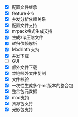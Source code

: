 - [x] 配置文件继承
- [x] feature支持
- [x] 并发分析依赖关系
- [x] 配置文件支持
- [x] mrpack格式生成支持
- [x] 生成zip压缩文件
- [x] 递归依赖解析
- [x] Modrinth 支持
- [x] 并发下载
- [ ] GUI
- [x] 额外文件下载
- [x] 本地额外文件复制
- [x] 文件校验
- [x] 一次性生成多个mc版本的整合包
- [x] 整合包元数据
- [x] mod支持
- [x] 资源包支持
- [x] 光影包支持